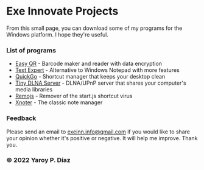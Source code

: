 # Exe Innovate Projects


From this small page, you can download some of my programs for the Windows platform. I hope they're useful.

### List of programs

- [Easy QR](https://www.softpedia.com/get/Multimedia/Graphic/Graphic-Others/Easy-QR.shtml) - Barcode maker and reader with data encryption
- [Text Expert](https://www.softpedia.com/get/Office-tools/Text-editors/Text-Expert.shtml) - Alternative to Windows Notepad with more features
- [QuickGo](https://www.softpedia.com/get/File-managers/QuickGo.shtml) - Shortcut manager that keeps your desktop clean
- [Tiny DLNA Server](https://www.mediafire.com/folder/0ve3gtg0fa5xa/update) - DLNA/UPnP server that shares your computer's media libraries
- [Remojs](https://www.softpedia.com/get/Antivirus/Removal-Tools/Remojs.shtml) - Remover of the start.js shortcut virus
- [Xnoter](https://www.softpedia.com/get/Office-tools/Text-editors/Xnoter.shtml) - The classic note manager

### Feedback
Please send an email to [exeinn.info@gmail.com](mailto:exeinn.info@gmail.com) if you would like to share your opinion whether it's positive or negative. It will help me improve. Thank you.
### © 2022 Yaroy P. Díaz
